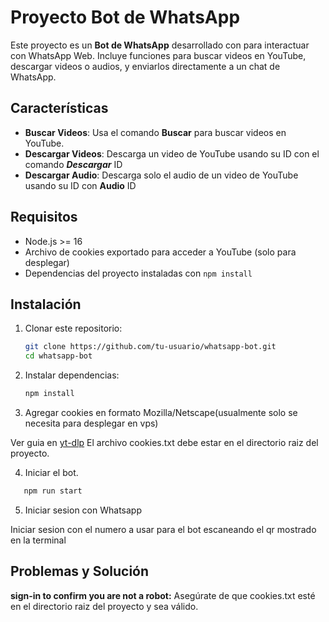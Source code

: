 
# Proyecto Bot de WhatsApp

Este proyecto es un **Bot de WhatsApp** desarrollado con para interactuar con WhatsApp Web. Incluye funciones para buscar videos en YouTube, descargar videos o audios, y enviarlos directamente a un chat de WhatsApp.

## Características

- **Buscar Videos**: Usa el comando **Buscar** para buscar videos en YouTube.
- **Descargar Videos**: Descarga un video de YouTube usando su ID con el comando ***Descargar*** ID
- **Descargar Audio**: Descarga solo el audio de un video de YouTube usando su ID con **Audio** ID

## Requisitos

- Node.js >= 16
- Archivo de cookies exportado para acceder a YouTube (solo para desplegar)
- Dependencias del proyecto instaladas con `npm install`

## Instalación

1. Clonar este repositorio:
   ```bash
   git clone https://github.com/tu-usuario/whatsapp-bot.git
   cd whatsapp-bot
   ```
2. Instalar dependencias:
   ```bash
   npm install
   ```
3. Agregar cookies en formato Mozilla/Netscape(usualmente solo se necesita para desplegar en vps)

Ver guia en [yt-dlp](https://github.com/yt-dlp/yt-dlp/wiki/FAQ#how-do-i-pass-cookies-to-yt-dlp)
El archivo cookies.txt debe estar en el directorio raiz del proyecto. 

4. Iniciar el bot.
```bash
   npm run start
   ```
5. Iniciar sesion con Whatsapp

Iniciar sesion con el numero a usar para el bot escaneando el qr mostrado en la terminal

## Problemas y Solución

   **sign-in to confirm you are not a robot:** Asegúrate de que cookies.txt esté en el directorio raiz del proyecto y sea válido.

